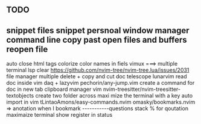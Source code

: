 
## TODO

snippet files
snippet persnoal
window manager
command line copy past
open files and buffers
reopen file
-----------------
auto close html tags
colorize color names in fiels
vimux ===> multiple terminal
lsp clear
https://github.com/nvim-tree/nvim-tree.lua/issues/2031
file manager multiple delete + copy and cut
doc telescope lunarvim
read doc inside vim
daq + lazyvim
pechorin/any-jump.vim
create a command for doc in new tab
clipboard manager vim
nvim-treesitter/nvim-treesitter-textobjects
create two folder across
maxi mize the terminal with a key
 auto import in vim
tLintaoAmons/easy-commands.nvim
omasky/bookmarks.nvim  => anotation when I bookmark
 -----------questions stack
 % for qoutation
 maximaize terminal
show register in status

